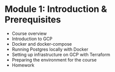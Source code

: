 # Module 1: Introduction & Prerequisites

- Course overview
- Introduction to GCP
- Docker and docker-compose
- Running Postgres locally with Docker
- Setting up infrastructure on GCP with Terraform
- Preparing the environment for the course
- Homework